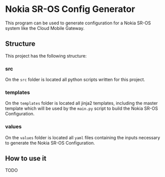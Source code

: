 # Nokia SR-OS Config Generator

This program can be used to generate configuration for a Nokia SR-OS system like the Cloud Mobile Gateway.

## Structure

This project has the following structure:

### src

On the `src` folder is located all python scripts written for this project.

### templates

On the `templates` folder is located all jinja2 templates, including the master template which will be used by the `main.py` script to build the Nokia SR-OS Configuration.

### values

On the `values` folder is located all `yaml` files containing the inputs necessary to generate the Nokia SR-OS Configuration.

## How to use it

TODO
